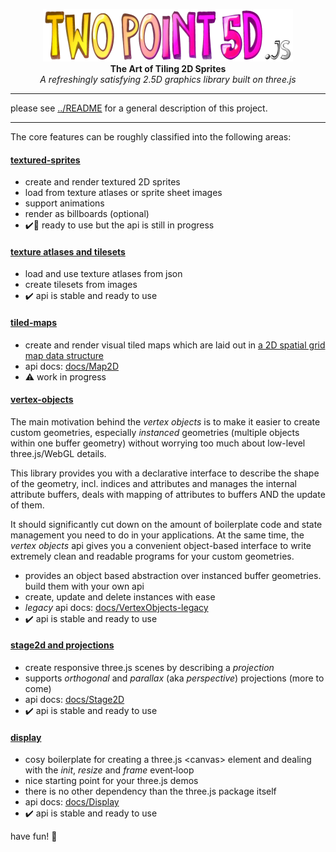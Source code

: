 <p align="center">
  <img width="400" height="84" src="twopoint5d-logo.png">
	<br>
  <b>The Art of Tiling 2D Sprites</b>
	<br>
  <em>A refreshingly satisfying 2.5D graphics library built on three.js</em>
</p>

---

please see [../README](../../README.md) for a general description of this project.

---

The core features can be roughly classified into the following areas:

#### [textured-sprites](src/sprites/)
- create and render textured 2D sprites
- load from texture atlases or sprite sheet images
- support animations
- render as billboards (optional)
- :heavy_check_mark::rocket: ready to use but the api is still in progress

#### [texture atlases and tilesets](src/vertexObjects/)
- load and use texture atlases from json
- create tilesets from images
- :heavy_check_mark: api is stable and ready to use

#### [tiled-maps](src/tiledMaps/)
- create and render visual tiled maps which are laid out in [a 2D spatial grid map data structure](../../docs/Map2D.md)
- api docs: [docs/Map2D](../../docs/Map2D.md)
- :warning: work in progress

#### [vertex-objects](src/vertexObjects/)

The main motivation behind the _vertex objects_ is to make it easier to create custom geometries, especially _instanced_ geometries (multiple objects within one buffer geometry) without worrying too much about low-level three.js/WebGL details.

This library provides you with a declarative interface to describe the shape of the geometry, incl. indices and attributes and manages the internal attribute buffers, deals with mapping of attributes to buffers AND the update of them.
  
It should significantly cut down on the amount of boilerplate code and state management you need to do in your applications. At the same time, the _vertex objects_ api gives you a convenient object-based interface to write extremely clean and readable programs for your custom geometries.

- provides an object based abstraction over instanced buffer geometries. build them with your own api
- create, update and delete instances with ease
- _legacy_ api docs: [docs/VertexObjects-legacy](../../docs/VertexObjects-legacy.md)
- :heavy_check_mark: api is stable and ready to use

#### [stage2d and projections](src/stage/)
- create responsive three.js scenes by describing a _projection_
- supports _orthogonal_ and _parallax_ (aka _perspective_) projections (more to come)
- api docs: [docs/Stage2D](../../docs/Stage2D.md)
- :heavy_check_mark: api is stable and ready to use

#### [display](src/display/)
- cosy boilerplate for creating a three.js &lt;canvas&gt; element and dealing with the _init_, _resize_ and _frame_ event&#x2011;loop
- nice starting point for your three.js demos
- there is no other dependency than the three.js package itself
- api docs: [docs/Display](../../docs/Display.md)
- :heavy_check_mark: api is stable and ready to use

have fun!
:rocket:
